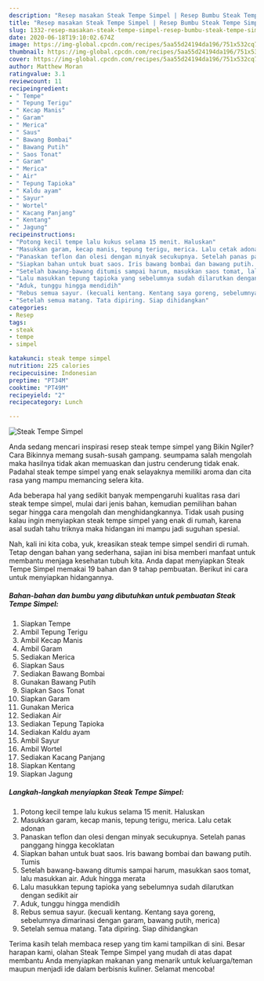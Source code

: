 ```yaml
---
description: "Resep masakan Steak Tempe Simpel | Resep Bumbu Steak Tempe Simpel Yang Sedap"
title: "Resep masakan Steak Tempe Simpel | Resep Bumbu Steak Tempe Simpel Yang Sedap"
slug: 1332-resep-masakan-steak-tempe-simpel-resep-bumbu-steak-tempe-simpel-yang-sedap
date: 2020-06-18T19:10:02.674Z
image: https://img-global.cpcdn.com/recipes/5aa55d24194da196/751x532cq70/steak-tempe-simpel-foto-resep-utama.jpg
thumbnail: https://img-global.cpcdn.com/recipes/5aa55d24194da196/751x532cq70/steak-tempe-simpel-foto-resep-utama.jpg
cover: https://img-global.cpcdn.com/recipes/5aa55d24194da196/751x532cq70/steak-tempe-simpel-foto-resep-utama.jpg
author: Matthew Moran
ratingvalue: 3.1
reviewcount: 11
recipeingredient:
- " Tempe"
- " Tepung Terigu"
- " Kecap Manis"
- " Garam"
- " Merica"
- " Saus"
- " Bawang Bombai"
- " Bawang Putih"
- " Saos Tonat"
- " Garam"
- " Merica"
- " Air"
- " Tepung Tapioka"
- " Kaldu ayam"
- " Sayur"
- " Wortel"
- " Kacang Panjang"
- " Kentang"
- " Jagung"
recipeinstructions:
- "Potong kecil tempe lalu kukus selama 15 menit. Haluskan"
- "Masukkan garam, kecap manis, tepung terigu, merica. Lalu cetak adonan"
- "Panaskan teflon dan olesi dengan minyak secukupnya. Setelah panas panggang hingga kecoklatan"
- "Siapkan bahan untuk buat saos. Iris bawang bombai dan bawang putih. Tumis"
- "Setelah bawang-bawang ditumis sampai harum, masukkan saos tomat, lalu masukkan air. Aduk hingga merata"
- "Lalu masukkan tepung tapioka yang sebelumnya sudah dilarutkan dengan sedikit air"
- "Aduk, tunggu hingga mendidih"
- "Rebus semua sayur. (kecuali kentang. Kentang saya goreng, sebelumnya dimarinasi dengan garam, bawang putih, merica)"
- "Setelah semua matang. Tata dipiring. Siap dihidangkan"
categories:
- Resep
tags:
- steak
- tempe
- simpel

katakunci: steak tempe simpel 
nutrition: 225 calories
recipecuisine: Indonesian
preptime: "PT34M"
cooktime: "PT49M"
recipeyield: "2"
recipecategory: Lunch

---
```



![Steak Tempe Simpel](https://img-global.cpcdn.com/recipes/5aa55d24194da196/751x532cq70/steak-tempe-simpel-foto-resep-utama.jpg)

Anda sedang mencari inspirasi resep steak tempe simpel yang Bikin Ngiler? Cara Bikinnya memang susah-susah gampang. seumpama salah mengolah maka hasilnya tidak akan memuaskan dan justru cenderung tidak enak. Padahal steak tempe simpel yang enak selayaknya memiliki aroma dan cita rasa yang mampu memancing selera kita.



Ada beberapa hal yang sedikit banyak mempengaruhi kualitas rasa dari steak tempe simpel, mulai dari jenis bahan, kemudian pemilihan bahan segar hingga cara mengolah dan menghidangkannya. Tidak usah pusing kalau ingin menyiapkan steak tempe simpel yang enak di rumah, karena asal sudah tahu triknya maka hidangan ini mampu jadi suguhan spesial.


Nah, kali ini kita coba, yuk, kreasikan steak tempe simpel sendiri di rumah. Tetap dengan bahan yang sederhana, sajian ini bisa memberi manfaat untuk membantu menjaga kesehatan tubuh kita. Anda dapat menyiapkan Steak Tempe Simpel memakai 19 bahan dan 9 tahap pembuatan. Berikut ini cara untuk menyiapkan hidangannya.

<!--inarticleads1-->

##### Bahan-bahan dan bumbu yang dibutuhkan untuk pembuatan Steak Tempe Simpel:

1. Siapkan  Tempe
1. Ambil  Tepung Terigu
1. Ambil  Kecap Manis
1. Ambil  Garam
1. Sediakan  Merica
1. Siapkan  Saus
1. Sediakan  Bawang Bombai
1. Gunakan  Bawang Putih
1. Siapkan  Saos Tonat
1. Siapkan  Garam
1. Gunakan  Merica
1. Sediakan  Air
1. Sediakan  Tepung Tapioka
1. Sediakan  Kaldu ayam
1. Ambil  Sayur
1. Ambil  Wortel
1. Sediakan  Kacang Panjang
1. Siapkan  Kentang
1. Siapkan  Jagung




<!--inarticleads2-->

##### Langkah-langkah menyiapkan Steak Tempe Simpel:

1. Potong kecil tempe lalu kukus selama 15 menit. Haluskan
1. Masukkan garam, kecap manis, tepung terigu, merica. Lalu cetak adonan
1. Panaskan teflon dan olesi dengan minyak secukupnya. Setelah panas panggang hingga kecoklatan
1. Siapkan bahan untuk buat saos. Iris bawang bombai dan bawang putih. Tumis
1. Setelah bawang-bawang ditumis sampai harum, masukkan saos tomat, lalu masukkan air. Aduk hingga merata
1. Lalu masukkan tepung tapioka yang sebelumnya sudah dilarutkan dengan sedikit air
1. Aduk, tunggu hingga mendidih
1. Rebus semua sayur. (kecuali kentang. Kentang saya goreng, sebelumnya dimarinasi dengan garam, bawang putih, merica)
1. Setelah semua matang. Tata dipiring. Siap dihidangkan




Terima kasih telah membaca resep yang tim kami tampilkan di sini. Besar harapan kami, olahan Steak Tempe Simpel yang mudah di atas dapat membantu Anda menyiapkan makanan yang menarik untuk keluarga/teman maupun menjadi ide dalam berbisnis kuliner. Selamat mencoba!
